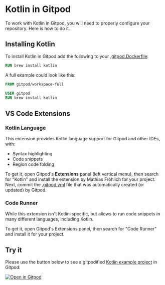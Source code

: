 # Kotlin in Gitpod

To work with Kotlin in Gitpod, you will need to properly configure your repository. Here is how to do it.

## Installing Kotlin

To install Kotlin in Gitpod add the following to your [.gitpod.Dockerfile](https://www.gitpod.io/docs/config-docker/):

```Dockerfile
RUN brew install kotlin
```

A full example could look like this:

```Dockerfile
FROM gitpod/workspace-full

USER gitpod
RUN brew install kotlin
```

## VS Code Extensions

### Kotlin Language

This extension provides Kotlin language support for Gitpod and other IDEs, with:

- Syntax highlighting
- Code snippets
- Region code folding

To get it, open Gitpod's **Extensions** panel (left vertical menu), then search for "Kotlin" and install the extension by Mathias Fröhlich for your project. Next, commit the [.gitpod.yml](https://www.gitpod.io/docs/config-gitpod-file/) file that was automatically created (or updated) by Gitpod.

### Code Runner

While this extension isn't Kotlin-specific, but allows to run code snippets in many different languages, including Kotlin.

To get it, open Gitpod's Extensions panel, then search for "Code Runner" and install it for your project.

## Try it

Please use the button below to see a gitpodified [Kotlin example project](https://github.com/gitpod-io/Gitpod-Kotlin) in Gitpod:

[![Open in Gitpod](https://gitpod.io/button/open-in-gitpod.svg)](https://gitpod.io/#https://github.com/gitpod-io/Gitpod-Kotlin)

